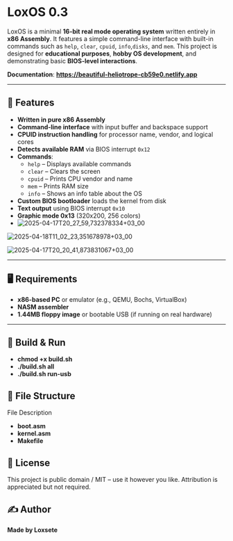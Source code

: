 
# LoxOS 0.3

LoxOS is a minimal **16-bit real mode operating system** written entirely in **x86 Assembly**. It features a simple command-line interface with built-in commands such as `help`, `clear`, `cpuid`, `info`,`disks`, and `mem`. This project is designed for **educational purposes**, **hobby OS development**, and demonstrating basic **BIOS-level interactions**.

**Documentation**:
 **https://beautiful-heliotrope-cb59e0.netlify.app**

---

## 🔧 Features

- **Written in pure x86 Assembly**
- **Command-line interface** with input buffer and backspace support
- **CPUID instruction handling** for processor name, vendor, and logical cores
- **Detects available RAM** via BIOS interrupt `0x12`
- **Commands**:
  - `help` – Displays available commands
  - `clear` – Clears the screen
  - `cpuid` – Prints CPU vendor and name
  - `mem` – Prints RAM size
  - `info` – Shows an info table about the OS
- **Custom BIOS bootloader** loads the kernel from disk
- **Text output** using BIOS interrupt `0x10`
- **Graphic mode 0x13** (320x200, 256 colors)
- ![2025-04-17T20_27_59,732378334+03_00](https://github.com/user-attachments/assets/bf0e7485-de39-4941-a743-a179f4a95d42)

![2025-04-18T11_02_23,351678978+03_00](https://github.com/user-attachments/assets/0b70ef03-4bca-4ae4-a1b6-2672f074797a)

![2025-04-17T20_20_41,873831067+03_00](https://github.com/user-attachments/assets/960b9b51-1032-4e87-8255-3c72e3e2a720)

---

## 🖥 Requirements

- **x86-based PC** or emulator (e.g., QEMU, Bochs, VirtualBox)
- **NASM assembler**
- **1.44MB floppy image** or bootable USB (if running on real hardware)

---

## 🧱 Build & Run
- **chmod +x build.sh**
- **./build.sh all**
- **./build.sh run-usb**

## 📁 File Structure
File	Description
- **boot.asm**
- **kernel.asm**
- **Makefile**

## 📜 License
This project is public domain / MIT – use it however you like. Attribution is appreciated but not required.

## ✍️ Author
**Made by Loxsete**

